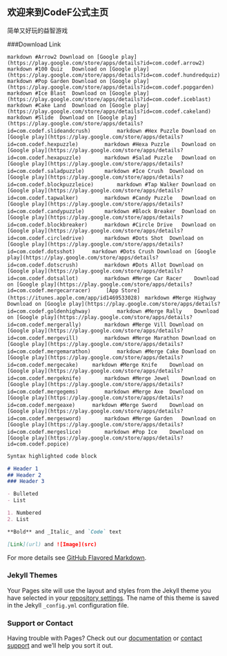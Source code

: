 ## 欢迎来到CodeF公式主页

简单又好玩的益智游戏

###Download Link

```markdown #Arrow2	Download on [Google play](https://play.google.com/store/apps/details?id=com.codef.arrow2)		```
```markdown #100 Quiz	Download on [Google play](https://play.google.com/store/apps/details?id=com.codef.hundredquiz)		```
```markdown #Pop Garden	Download on [Google play](https://play.google.com/store/apps/details?id=com.codef.popgarden)		```
```markdown #Ice Blast	Download on [Google play](https://play.google.com/store/apps/details?id=com.codef.iceblast)		```
```markdown #Cake Land	Download on [Google play](https://play.google.com/store/apps/details?id=com.codef.cakeland)		```
```markdown #Slide	Download on [Google play](https://play.google.com/store/apps/details?id=com.codef.slideandcrush)		```
```markdown #Hex Puzzle	Download on [Google play](https://play.google.com/store/apps/details?id=com.codef.hexpuzzle)		```
```markdown #Hexa Puzzle	Download on [Google play](https://play.google.com/store/apps/details?id=com.codef.hexapuzzle)		```
```markdown #Salad Puzzle	Download on [Google play](https://play.google.com/store/apps/details?id=com.codef.saladpuzzle)		```
```markdown #Ice Crush	Download on [Google play](https://play.google.com/store/apps/details?id=com.codef.blockpuzzleice)		```
```markdown #Tap Walker	Download on [Google play](https://play.google.com/store/apps/details?id=com.codef.tapwalker)		```
```markdown #Candy Puzzle	Download on [Google play](https://play.google.com/store/apps/details?id=com.codef.candypuzzle)		```
```markdown #Block Breaker	Download on [Google play](https://play.google.com/store/apps/details?id=com.codef.blockbreaker)		```
```markdown #Circle Drive	Download on [Google play](https://play.google.com/store/apps/details?id=com.codef.circledrive)		```
```markdown #Dots Shot	Download on [Google play](https://play.google.com/store/apps/details?id=com.codef.dotsshot)		```
```markdown #Dots Crush	Download on [Google play](https://play.google.com/store/apps/details?id=com.codef.dotscrush)		```
```markdown #Dots Allot	Download on [Google play](https://play.google.com/store/apps/details?id=com.codef.dotsallot)		```
```markdown #Merge Car Racer	Download on [Google play](https://play.google.com/store/apps/details?id=com.codef.mergecarracer)	 [App Store](https://itunes.apple.com/app/id1469533028)	```
```markdown #Merge Highway	Download on [Google play](https://play.google.com/store/apps/details?id=com.codef.goldenhighway)		```
```markdown #Merge Rally	Download on [Google play](https://play.google.com/store/apps/details?id=com.codef.mergerally)		```
```markdown #Merge Vill	Download on [Google play](https://play.google.com/store/apps/details?id=com.codef.mergevill)		```
```markdown #Merge Marathon	Download on [Google play](https://play.google.com/store/apps/details?id=com.codef.mergemarathon)		```
```markdown #Merge Cake	Download on [Google play](https://play.google.com/store/apps/details?id=com.codef.mergecake)	```
```markdown #Merge Knife	Download on [Google play](https://play.google.com/store/apps/details?id=com.codef.mergeknife)		```
```markdown #Merge Jewel	Download on [Google play](https://play.google.com/store/apps/details?id=com.codef.mergegems)		```
```markdown #Merge Axe	Download on [Google play](https://play.google.com/store/apps/details?id=com.codef.mergeaxe)		```
```markdown #Merge Sword	Download on [Google play](https://play.google.com/store/apps/details?id=com.codef.mergesword)		```
```markdown #Merge Garden	Download on [Google play](https://play.google.com/store/apps/details?id=com.codef.mergeslice)		```
```markdown #Pop Ice	Download on [Google play](https://play.google.com/store/apps/details?id=com.codef.popice)		```


```markdown
Syntax highlighted code block

# Header 1
## Header 2
### Header 3

- Bulleted
- List

1. Numbered
2. List

**Bold** and _Italic_ and `Code` text

[Link](url) and ![Image](src)
```

For more details see [GitHub Flavored Markdown](https://guides.github.com/features/mastering-markdown/).

### Jekyll Themes

Your Pages site will use the layout and styles from the Jekyll theme you have selected in your [repository settings](https://github.com/52Codef/52Codef.github.io/settings). The name of this theme is saved in the Jekyll `_config.yml` configuration file.

### Support or Contact

Having trouble with Pages? Check out our [documentation](https://help.github.com/categories/github-pages-basics/) or [contact support](https://github.com/contact) and we’ll help you sort it out.
